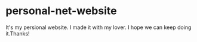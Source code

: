 # personal-net-website
It's my persional website.  I made it with my lover. I hope we can keep doing it.Thanks!
